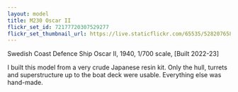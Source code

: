 ```yaml
---
layout: model
title: M230 Oscar II
flickr_set_id: 72177720307529277
flickr_set_thumbnail_url: https://live.staticflickr.com/65535/52820765899_8137b2da22_m.jpg
---
```


Swedish Coast Defence Ship Oscar II, 1940, 1/700 scale, [Built 2022-23]

I built this model from a very crude Japanese resin kit. Only the hull, turrets and superstructure up to the boat deck were usable. Everything else was hand-made.


